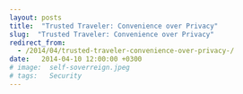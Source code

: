 ```yaml
---
layout: posts
title:  "Trusted Traveler: Convenience over Privacy"
slug:  "Trusted Traveler: Convenience over Privacy"
redirect_from:
  - /2014/04/trusted-traveler-convenience-over-privacy-/
date:   2014-04-10 12:00:00 +0300
# image:  self-soverreign.jpeg
# tags:   Security
---
```

